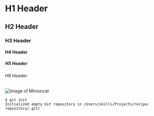 # H1 Header
## H2 Header
### H3 Header
#### H4 Header
##### H5 Header
###### H6 Header

![Image of Minioncat](https://octodex.github.com/images/minion.png)

```
$ git init
Initialized empty Git repository in /Users/skills/Projects/recipe-repository/.git/
```


